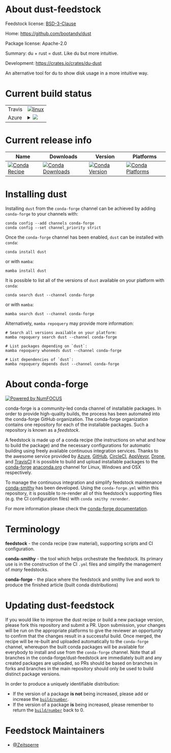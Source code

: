 About dust-feedstock
====================

Feedstock license: [BSD-3-Clause](https://github.com/conda-forge/dust-feedstock/blob/main/LICENSE.txt)

Home: https://github.com/bootandy/dust

Package license: Apache-2.0

Summary: du + rust = dust. Like du but more intuitive.

Development: https://crates.io/crates/du-dust

An alternative tool for du to show disk usage in a more intuitive way.


Current build status
====================


<table><tr>
    <td>Travis</td>
    <td>
      <a href="https://app.travis-ci.com/conda-forge/dust-feedstock">
        <img alt="linux" src="https://img.shields.io/travis/com/conda-forge/dust-feedstock/main.svg?label=Linux">
      </a>
    </td>
  </tr>
    
  <tr>
    <td>Azure</td>
    <td>
      <details>
        <summary>
          <a href="https://dev.azure.com/conda-forge/feedstock-builds/_build/latest?definitionId=21864&branchName=main">
            <img src="https://dev.azure.com/conda-forge/feedstock-builds/_apis/build/status/dust-feedstock?branchName=main">
          </a>
        </summary>
        <table>
          <thead><tr><th>Variant</th><th>Status</th></tr></thead>
          <tbody><tr>
              <td>linux_64</td>
              <td>
                <a href="https://dev.azure.com/conda-forge/feedstock-builds/_build/latest?definitionId=21864&branchName=main">
                  <img src="https://dev.azure.com/conda-forge/feedstock-builds/_apis/build/status/dust-feedstock?branchName=main&jobName=linux&configuration=linux%20linux_64_" alt="variant">
                </a>
              </td>
            </tr><tr>
              <td>linux_aarch64</td>
              <td>
                <a href="https://dev.azure.com/conda-forge/feedstock-builds/_build/latest?definitionId=21864&branchName=main">
                  <img src="https://dev.azure.com/conda-forge/feedstock-builds/_apis/build/status/dust-feedstock?branchName=main&jobName=linux&configuration=linux%20linux_aarch64_" alt="variant">
                </a>
              </td>
            </tr><tr>
              <td>linux_ppc64le</td>
              <td>
                <a href="https://dev.azure.com/conda-forge/feedstock-builds/_build/latest?definitionId=21864&branchName=main">
                  <img src="https://dev.azure.com/conda-forge/feedstock-builds/_apis/build/status/dust-feedstock?branchName=main&jobName=linux&configuration=linux%20linux_ppc64le_" alt="variant">
                </a>
              </td>
            </tr><tr>
              <td>osx_64</td>
              <td>
                <a href="https://dev.azure.com/conda-forge/feedstock-builds/_build/latest?definitionId=21864&branchName=main">
                  <img src="https://dev.azure.com/conda-forge/feedstock-builds/_apis/build/status/dust-feedstock?branchName=main&jobName=osx&configuration=osx%20osx_64_" alt="variant">
                </a>
              </td>
            </tr><tr>
              <td>osx_arm64</td>
              <td>
                <a href="https://dev.azure.com/conda-forge/feedstock-builds/_build/latest?definitionId=21864&branchName=main">
                  <img src="https://dev.azure.com/conda-forge/feedstock-builds/_apis/build/status/dust-feedstock?branchName=main&jobName=osx&configuration=osx%20osx_arm64_" alt="variant">
                </a>
              </td>
            </tr><tr>
              <td>win_64</td>
              <td>
                <a href="https://dev.azure.com/conda-forge/feedstock-builds/_build/latest?definitionId=21864&branchName=main">
                  <img src="https://dev.azure.com/conda-forge/feedstock-builds/_apis/build/status/dust-feedstock?branchName=main&jobName=win&configuration=win%20win_64_" alt="variant">
                </a>
              </td>
            </tr>
          </tbody>
        </table>
      </details>
    </td>
  </tr>
</table>

Current release info
====================

| Name | Downloads | Version | Platforms |
| --- | --- | --- | --- |
| [![Conda Recipe](https://img.shields.io/badge/recipe-dust-green.svg)](https://anaconda.org/conda-forge/dust) | [![Conda Downloads](https://img.shields.io/conda/dn/conda-forge/dust.svg)](https://anaconda.org/conda-forge/dust) | [![Conda Version](https://img.shields.io/conda/vn/conda-forge/dust.svg)](https://anaconda.org/conda-forge/dust) | [![Conda Platforms](https://img.shields.io/conda/pn/conda-forge/dust.svg)](https://anaconda.org/conda-forge/dust) |

Installing dust
===============

Installing `dust` from the `conda-forge` channel can be achieved by adding `conda-forge` to your channels with:

```
conda config --add channels conda-forge
conda config --set channel_priority strict
```

Once the `conda-forge` channel has been enabled, `dust` can be installed with `conda`:

```
conda install dust
```

or with `mamba`:

```
mamba install dust
```

It is possible to list all of the versions of `dust` available on your platform with `conda`:

```
conda search dust --channel conda-forge
```

or with `mamba`:

```
mamba search dust --channel conda-forge
```

Alternatively, `mamba repoquery` may provide more information:

```
# Search all versions available on your platform:
mamba repoquery search dust --channel conda-forge

# List packages depending on `dust`:
mamba repoquery whoneeds dust --channel conda-forge

# List dependencies of `dust`:
mamba repoquery depends dust --channel conda-forge
```


About conda-forge
=================

[![Powered by
NumFOCUS](https://img.shields.io/badge/powered%20by-NumFOCUS-orange.svg?style=flat&colorA=E1523D&colorB=007D8A)](https://numfocus.org)

conda-forge is a community-led conda channel of installable packages.
In order to provide high-quality builds, the process has been automated into the
conda-forge GitHub organization. The conda-forge organization contains one repository
for each of the installable packages. Such a repository is known as a *feedstock*.

A feedstock is made up of a conda recipe (the instructions on what and how to build
the package) and the necessary configurations for automatic building using freely
available continuous integration services. Thanks to the awesome service provided by
[Azure](https://azure.microsoft.com/en-us/services/devops/), [GitHub](https://github.com/),
[CircleCI](https://circleci.com/), [AppVeyor](https://www.appveyor.com/),
[Drone](https://cloud.drone.io/welcome), and [TravisCI](https://travis-ci.com/)
it is possible to build and upload installable packages to the
[conda-forge](https://anaconda.org/conda-forge) [anaconda.org](https://anaconda.org/)
channel for Linux, Windows and OSX respectively.

To manage the continuous integration and simplify feedstock maintenance
[conda-smithy](https://github.com/conda-forge/conda-smithy) has been developed.
Using the ``conda-forge.yml`` within this repository, it is possible to re-render all of
this feedstock's supporting files (e.g. the CI configuration files) with ``conda smithy rerender``.

For more information please check the [conda-forge documentation](https://conda-forge.org/docs/).

Terminology
===========

**feedstock** - the conda recipe (raw material), supporting scripts and CI configuration.

**conda-smithy** - the tool which helps orchestrate the feedstock.
                   Its primary use is in the construction of the CI ``.yml`` files
                   and simplify the management of *many* feedstocks.

**conda-forge** - the place where the feedstock and smithy live and work to
                  produce the finished article (built conda distributions)


Updating dust-feedstock
=======================

If you would like to improve the dust recipe or build a new
package version, please fork this repository and submit a PR. Upon submission,
your changes will be run on the appropriate platforms to give the reviewer an
opportunity to confirm that the changes result in a successful build. Once
merged, the recipe will be re-built and uploaded automatically to the
`conda-forge` channel, whereupon the built conda packages will be available for
everybody to install and use from the `conda-forge` channel.
Note that all branches in the conda-forge/dust-feedstock are
immediately built and any created packages are uploaded, so PRs should be based
on branches in forks and branches in the main repository should only be used to
build distinct package versions.

In order to produce a uniquely identifiable distribution:
 * If the version of a package **is not** being increased, please add or increase
   the [``build/number``](https://docs.conda.io/projects/conda-build/en/latest/resources/define-metadata.html#build-number-and-string).
 * If the version of a package **is** being increased, please remember to return
   the [``build/number``](https://docs.conda.io/projects/conda-build/en/latest/resources/define-metadata.html#build-number-and-string)
   back to 0.

Feedstock Maintainers
=====================

* [@Zeitsperre](https://github.com/Zeitsperre/)

